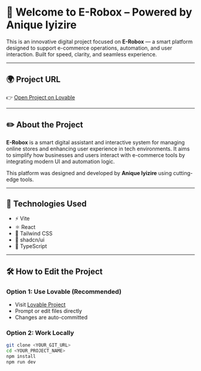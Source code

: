 # 🤖 Welcome to E-Robox – Powered by Anique Iyizire

This is an innovative digital project focused on **E-Robox** — a smart platform designed to support e-commerce operations, automation, and user interaction. Built for speed, clarity, and seamless experience.

---

## 🌍 Project URL

👉 [Open Project on Lovable](https://lovable.dev/projects/50377a30-d830-475f-896b-54997ba7bb15)

---

## ✏️ About the Project

**E-Robox** is a smart digital assistant and interactive system for managing online stores and enhancing user experience in tech environments. It aims to simplify how businesses and users interact with e-commerce tools by integrating modern UI and automation logic.

This platform was designed and developed by **Anique Iyizire** using cutting-edge tools.

---

## 🚀 Technologies Used

- ⚡ Vite
- ⚛️ React
- 💅 Tailwind CSS
- 💬 shadcn/ui
- 🧠 TypeScript

---

## 🛠 How to Edit the Project

### Option 1: Use Lovable (Recommended)

- Visit [Lovable Project](https://lovable.dev/projects/50377a30-d830-475f-896b-54997ba7bb15)
- Prompt or edit files directly
- Changes are auto-committed

### Option 2: Work Locally

```bash
git clone <YOUR_GIT_URL>
cd <YOUR_PROJECT_NAME>
npm install
npm run dev
